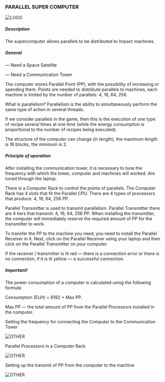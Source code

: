 ### PARALLEL SUPER COMPUTER
![LOGO](https://gtimpact.space/media/gregtech/ParComputer.png)
##### Description
The supercomputer allows parallels to be distributed to Impact machines.
##### General
— Need a Space Satellite
— Need a Communication Tower

The computer stores Parallel Point (PP), with the possibility of increasing or spending them. Points are needed to distribute parallels to machines, each machine is limited by the number of parallels: 4, 16, 64, 256.

What is parallelism? Parallelism is the ability to simultaneously perform the same type of action in several threads.

If we consider parallels in the game, then this is the execution of one type of recipe several times at one time (while the energy consumption is proportional to the number of recipes being executed).

The structure of the computer can change (in length), the maximum length is 16 blocks, the minimum is 2.
##### Principle of operation
After installing the communication tower, it is necessary to tune the frequency with which the tower, computer and machines will worked. Are tuned through the laptop.

There is a Computer Rack to control the points of parallels. The Computer Rack has 4 slots that fit the Parallel CPU. There are 4 types of processors that produce: 4, 16, 64, 256 PP.

Parallel Transmitter is used to transmit parallelism. Parallel Transmitter there are 4 tiers that transmit: 4, 16, 64, 256 PP. When installing the transmitter, the computer will immediately reserve the required amount of PP for the transmitter to work.

To transfer the PP to the machine you need, you need to install the Parallel Receiver in it. Next, click on the Parallel Receiver using your laptop and then click on the Parallel Transmitter on your computer.
If the receiver / transmitter is lit red — there is a connection error or there is no connection, if it is lit yellow — a successful connection.
##### Important!
The power consumption of a computer is calculated using the following formula:
Consumption (EU/t) = 8192 + Max PP.
Max PP — the total amount of PP from the Parallel Processors installed in the computer.

Setting the frequency for connecting the Computer to the Communication Tower
![OTHER](https://gtimpact.space/media/gregtech/connectTowerComp.gif)
Parallel Processors in a Computer Rack
![OTHER](https://gtimpact.space/media/gregtech/ComputerRackGUI.png)
Setting up the transmit of PP from the computer to the machine
![OTHER](https://gtimpact.space/media/gregtech/connectMachineComp.gif)
